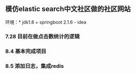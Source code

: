 ## 模仿elastic search中文社区做的社区网站
环境：* jdk1.8 
     + springboot 2.1.6 
     - idea
     

### 7.28 目前在做点击数统计的逻辑

### 8.4 基本完成项目

### 8.5 添加日志，集成redis